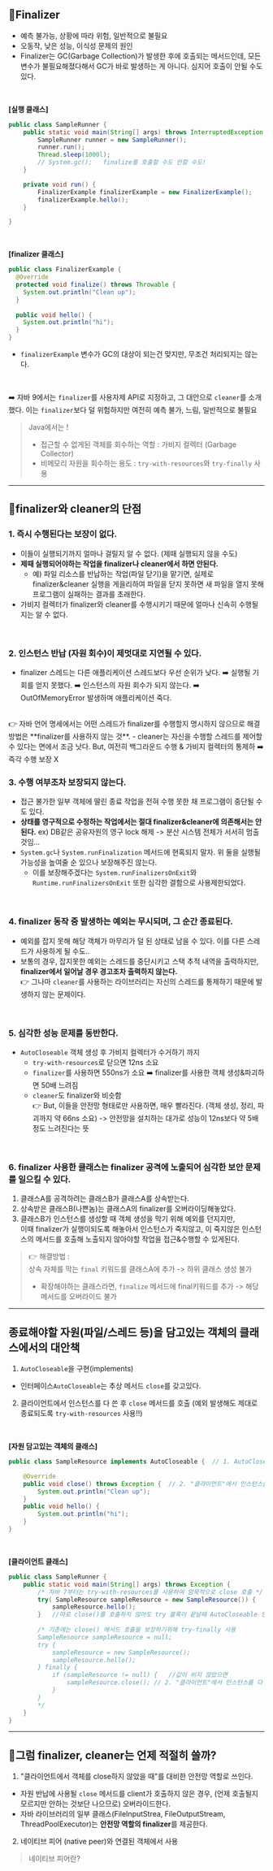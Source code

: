 ## 📌Finalizer
- 예측 불가능, 상황에 따라 위험, 일반적으로 불필요
- 오동작, 낮은 성능, 이식성 문제의 원인
- Finalizer는 GC(Garbage Collection)가 발생한 후에 호출되는 메서드인데, 모든 변수가 불필요해졌다해서 GC가 바로 발생하는 게 아니다. 심지어 호출이 안될 수도 있다.
<br>

**[실행 클래스]**
```java
public class SampleRunner {
    public static void main(String[] args) throws InterruptedException {
        SampleRunner runner = new SampleRunner();
        runner.run();
        Thread.sleep(1000l);
        // System.gc();   finalize를 호출할 수도 안할 수도!
    }

    private void run() {
        FinalizerExample finalizerExample = new FinalizerExample();
        finalizerExample.hello();
    }

}
```
<br>

**[finalizer 클래스]**
```java
public class FinalizerExample {
  @Override
  protected void finalize() throws Throwable {
    System.out.println("Clean up");
  }
  
  public void hello() {
    System.out.println("hi");
  }
}
```
- `finalizerExample` 변수가 GC의 대상이 되는건 맞지만, 무조건 처리되지는 않는다.

<br>

➡️ 자바 9에서는 `finalizer`를 사용자제 API로 지정하고, 그 대안으로 `cleaner`를 소개했다. 이는 `finalizer`보다 덜 위험하지만 여전히 예측 불가, 느림, 일반적으로 불필요

> Java에서는 !
> - 접근할 수 없게된 객체를 회수하는 역할 : 가비지 컬렉터 (Garbage Collector)
> - 비메모리 자원을 회수하는 용도 : `try-with-resources`와 `try-finally` 사용
<hr>

## 📌finalizer와 cleaner의 단점
### 1. 즉시 수행된다는 보장이 없다.
- 이들이 실행되기까지 얼마나 걸릴지 알 수 없다. (제때 실행되지 않을 수도)
- **제때 실행되어야하는 작업을 finalizer나 cleaner에서 하면 안된다.**
  - 예) 파일 리소스를 반납하는 작업(파일 닫기)을 맡기면, 실제로 finalizer&cleaner 실행을 게을리하여 파일을 닫지 못하면 새 파일을 열지 못해 프로그램이 실패하는 결과를 초래한다.
- 가비지 컬렉터가 finalizer와 cleaner를 수행시키기 때문에 얼마나 신속히 수행될지는 알 수 없다.
<br>

### 2. 인스턴스 반납 (자원 회수)이 제멋대로 지연될 수 있다.
- finalizer 스레드는 다른 애플리케이션 스레드보다 우선 순위가 낮다. ➡️ 실행될 기회를 얻지 못했다. ➡️ 인스턴스의 자원 회수가 되지 않는다. ➡️ OutOfMemoryError 발생하며 애플리케이션 죽다.
<br>
👉 자바 언어 명세에서는 어떤 스레드가 finalizer를 수행할지 명시하지 않으므로 해결 방법은 **finalizer를 사용하지 않는 것**.
- cleaner는 자신을 수행할 스레드를 제어할 수 있다는 면에서 조금 낫다. But, 여전히 백그라운드 수행 & 가비지 컬렉터의 통제하  ➡️ 즉각 수행 보장 X
<br>

### 3. 수행 여부조차 보장되지 않는다.
- 접근 불가한 일부 객체에 딸린 종료 작업을 전혀 수행 못한 채 프로그램이 중단될 수도 있다.
- **상태를 영구적으로 수정하는 작업에서는 절대 finalizer&cleaner에 의존해서는 안된다.**  ex) DB같은 공유자원의 영구 lock 해제 -> 분산 시스템 전체가 서서히 멈출 것임...
- `System.gc`나 `System.runFinalization` 메서드에 현혹되지 말자. 위 둘을 실행될 가능성을 높여줄 순 있으나 보장해주진 않는다.
  - 이를 보장해주겠다는 `System.runFinalizersOnExit`와 `Runtime.runFinalizersOnExit` 또한 심각한 결함으로 사용제한되었다.
<br>

### 4. finalizer 동작 중 발생하는 예외는 무시되며, 그 순간 종료된다.
- 예외를 잡지 못해 해당 객체가 마무리가 덜 된 상태로 남을 수 있다. 이를 다른 스레드가 사용하게 될 수도..
- 보통의 경우, 잡지못한 예외는 스레드를 중단시키고 스택 추적 내역을 출력하지만, **finalizer에서 일어날 경우 경고조차 출력하지 않는다.**<br>
👉 그나마 `cleaner`를 사용하는 라이브러리는 자신의 스레드를 통제하기 때문에 발생하지 않는 문제이다.
<br>

### 5. 심각한 성능 문제를 동반한다.
- `AutoCloseable` 객체 생성 후 가비지 컬렉터가 수거하기 까지 
  - `try-with-resources`로 닫으면 12ns 소요
  - `finalizer`를 사용하면 550ns가 소요    ➡️ finalizer를 사용한 객체 생성&파괴하면 50배 느려짐
  - `cleaner`도 finalizer와 비슷함<br>
👉 But, 이들을 안전망 형태로만 사용하면, 매우 빨라진다. (객체 생성, 정리, 파괴까지 약 66ns 소요) -> 안전망을 설치하는 대가로 성능이 12ns보다 약 5배정도 느려진다는 뜻
<br>

### 6. finalizer 사용한 클래스는 finalizer 공격에 노출되어 심각한 보안 문제를 일으킬 수 있다.
1. 클래스A를 공격하려는 클래스B가 클래스A를 상속받는다.
2. 상속받은 클래스B(나쁜놈)는 클래스A의 finalizer를 오버라이딩해놓았다.
3. 클래스B가 인스턴스를 생성할 때 객체 생성을 막기 위해 예외를 던지지만, <br>
   이때 finalizer가 실행이되도록 해놓아서 인스턴스가 죽지않고, 이 죽지않은 인스턴스의 메서드를 호출해 노출되지 않아야할 작업을 접근&수행할 수 있게된다.

> 👉 해결방법 : <br>
> 상속 자체를 막는 `final` 키워드를 클래스A에 추가 -> 하위 클래스 생성 불가
>   - 확장해야하는 클래스라면, `finalize` 메서드에 final키워드를 추가 -> 해당 메서드를 오버라이드 불가
<hr>

## 종료해야할 자원(파일/스레드 등)을 담고있는 객체의 클래스에서의 대안책
1. `AutoCloseable`을 구현(implements)
  - 인터페이스`AutoCloseable`는 추상 메서드 `close`를 갖고있다.<br>
2. 클라이언트에서 인스턴스를 다 쓴 후 `close` 메서드를 호출  (예외 발생해도 제대로 종료되도록 `try-with-resources` 사용!!)
<br>

**[자원 담고있는 객체의 클래스]**
```java
public class SampleResource implements AutoCloseable {  // 1. AutoCloseable 구현(implements)

    @Override
    public void close() throws Exception {  // 2. "클라이언트"에서 인스턴스를 다 쓰고나면 close 메서드 호출
        System.out.println("Clean up");
    }
    public void hello() {
        System.out.println("hi");
    }
}
```
<br>

**[클라이언트 클래스]**
```java
public class SampleRunner {
    public static void main(String[] args) throws Exception {
        /* 자바 7부터는 try-with-resources를 사용하여 암묵적으로 close 호출 */
        try( SampleResource sampleResource = new SampleResource()) {
            sampleResource.hello();
        }   //따로 close()를 호출하지 않아도 try 블록이 끝날때 AutoCloseable 인터페이스에 있는 close()를 호출
        
        /* 기존에는 close() 메서드 호출을 보장하기위해 try-finally 사용 
        SampleResource sampleResource = null;
        try {
            sampleResource = new SampleResource();
            sampleResource.hello();
        } finally {
            if (sampleResource != null) {   //값이 비지 않았으면
                sampleResource.close(); // 2. "클라이언트"에서 인스턴스를 다 쓰고나면 close 메서드 호출
            }
        }
        */
    }
}
```
<hr>

## 📌그럼 finalizer, cleaner는 언제 적절히 쓸까?
1. "클라이언트에서 객체를 close하지 않았을 때"를 대비한 안전망 역할로 쓰인다.
- 자원 반납에 사용될 `close` 메서드를 client가 호출하지 않은 경우, (언제 호출될지 모르지만 안하는 것보단 나으므로) 오버라이드한다.
- 자바 라이브러리의 일부 클래스(FileInputStrea, FileOutputStream, ThreadPoolExecutor)는 **안전망 역할의 finalizer**를 제공한다.

2. 네이티브 피어 (native peer)와 연결된 객체에서 사용
> 네이티브 피어란?<br>
>
